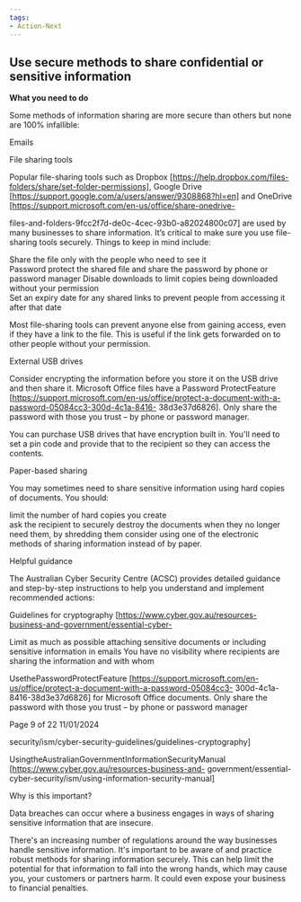 ```yaml
---
tags:
- Action-Next
--- 
```


## Use secure methods to share confidential or sensitive information

**What you need to do**

Some methods of information sharing are more secure than others but none are 100% infallible:

Emails

File sharing tools

Popular file-sharing tools such as Dropbox [https://help.dropbox.com/files-folders/share/set-folder-permissions], Google Drive [https://support.google.com/a/users/answer/9308868?hl=en] and OneDrive [https://support.microsoft.com/en-us/office/share-onedrive-

files-and-folders-9fcc2f7d-de0c-4cec-93b0-a82024800c07] are used by many businesses to share information. It’s critical to make sure you use file-sharing tools securely. Things to keep in mind include:

Share the file only with the people who need to see it  
Password protect the shared file and share the password by phone or password manager Disable downloads to limit copies being downloaded without your permission  
Set an expiry date for any shared links to prevent people from accessing it after that date

Most file-sharing tools can prevent anyone else from gaining access, even if they have a link to the file. This is useful if the link gets forwarded on to other people without your permission.

External USB drives

Consider encrypting the information before you store it on the USB drive and then share it. Microsoft Office files have a Password ProtectFeature [https://support.microsoft.com/en-us/office/protect-a-document-with-a-password-05084cc3-300d-4c1a-8416- 38d3e37d6826]. Only share the password with those you trust – by phone or password manager.

You can purchase USB drives that have encryption built in. You'll need to set a pin code and provide that to the recipient so they can access the contents.

Paper-based sharing

You may sometimes need to share sensitive information using hard copies of documents. You should:

limit the number of hard copies you create  
ask the recipient to securely destroy the documents when they no longer need them, by shredding them consider using one of the electronic methods of sharing information instead of by paper.

Helpful guidance

The Australian Cyber Security Centre (ACSC) provides detailed guidance and step-by-step instructions to help you understand and implement recommended actions:

Guidelines for cryptography [https://www.cyber.gov.au/resources-business-and-government/essential-cyber-

Limit as much as possible attaching sensitive documents or including sensitive information in emails You have no visibility where recipients are sharing the information and with whom

UsethePasswordProtectFeature [https://support.microsoft.com/en-us/office/protect-a-document-with-a-password-05084cc3- 300d-4c1a-8416-38d3e37d6826] for Microsoft Office documents. Only share the password with those you trust – by phone or password manager

Page 9 of 22 11/01/2024

security/ism/cyber-security-guidelines/guidelines-cryptography]

UsingtheAustralianGovernmentInformationSecurityManual [https://www.cyber.gov.au/resources-business-and- government/essential-cyber-security/ism/using-information-security-manual]

Why is this important?

Data breaches can occur where a business engages in ways of sharing sensitive information that are insecure.

There's an increasing number of regulations around the way businesses handle sensitive information. It's important to be aware of and practice robust methods for sharing information securely. This can help limit the potential for that information to fall into the wrong hands, which may cause you, your customers or partners harm. It could even expose your business to financial penalties.